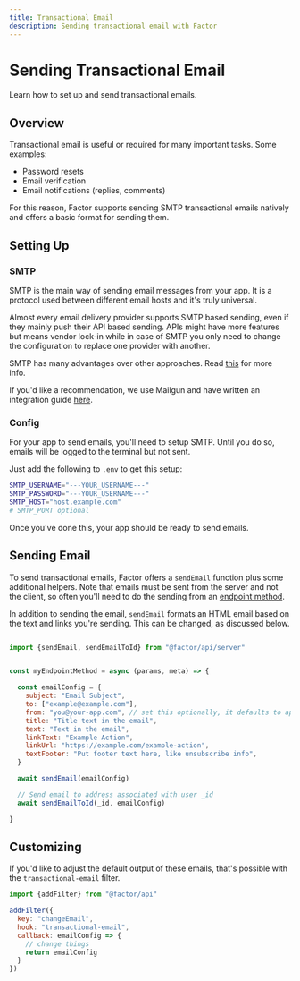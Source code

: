 ```yaml
---
title: Transactional Email
description: Sending transactional email with Factor
---
```


# Sending Transactional Email

Learn how to set up and send transactional emails.

## Overview

Transactional email is useful or required for many important tasks. Some examples: 

- Password resets 
- Email verification
- Email notifications (replies, comments)

For this reason, Factor supports sending SMTP transactional emails natively and offers a basic format for sending them. 


## Setting Up

### SMTP

SMTP is the main way of sending email messages from your app. It is a protocol used between different email hosts and it's truly universal. 

Almost every email delivery provider supports SMTP based sending, even if they mainly push their API based sending. APIs might have more features but means vendor lock-in while in case of SMTP you only need to change the configuration to replace one provider with another.

SMTP has many advantages over other approaches. Read [this](https://nodemailer.com/usage/why-smtp/) for more info.

If you'd like a recommendation, we use Mailgun and have written an integration guide [here](./mailgun).

### Config

For your app to send emails, you'll need to setup SMTP. Until you do so, emails will be logged to the terminal but not sent. 

Just add the following to `.env` to get this setup: 

```bash 
SMTP_USERNAME="---YOUR_USERNAME---"
SMTP_PASSWORD="---YOUR_USERNAME---"
SMTP_HOST="host.example.com"
# SMTP_PORT optional
```

Once you've done this, your app should be ready to send emails. 

## Sending Email

To send transactional emails, Factor offers a `sendEmail` function plus some additional helpers.  Note that emails must be sent from the server and not the client, so often you'll need to do the sending from an [endpoint method](./endpoints-and-middleware). 

In addition to sending the email, `sendEmail` formats an HTML email based on the text and links you're sending. This can be changed, as discussed below.

```js

import {sendEmail, sendEmailToId} from "@factor/api/server"


const myEndpointMethod = async (params, meta) => {

  const emailConfig = {
    subject: "Email Subject",
    to: ["example@example.com"], 
    from: "you@your-app.com", // set this optionally, it defaults to app email
    title: "Title text in the email",
    text: "Text in the email",
    linkText: "Example Action",
    linkUrl: "https://example.com/example-action",
    textFooter: "Put footer text here, like unsubscribe info",
  }

  await sendEmail(emailConfig)

  // Send email to address associated with user _id
  await sendEmailToId(_id, emailConfig)

}
```

## Customizing 

If you'd like to adjust the default output of these emails, that's possible with the `transactional-email` filter. 

```js
import {addFilter} from "@factor/api"

addFilter({
  key: "changeEmail", 
  hook: "transactional-email", 
  callback: emailConfig => {
    // change things
    return emailConfig
  }
})

```
